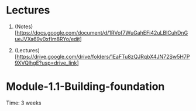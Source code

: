 # Lectures
1. (Notes)[https://docs.google.com/document/d/1RVof7WuGahEFi42uLBlCuhDnGueJVXa69y0xfIm8RYo/edit]

2. (Lectures)[https://drive.google.com/drive/folders/1EaFTu8zQJRqbX4JN72Sw5H7P9XVQlhgE?usp=drive_link]
# Module-1.1-Building-foundation
Time: 3 weeks



